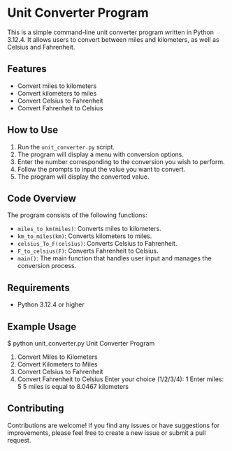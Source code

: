 # Unit Converter Program

This is a simple command-line unit converter program written in Python 3.12.4. It allows users to convert between miles and kilometers, as well as Celsius and Fahrenheit.

## Features

- Convert miles to kilometers
- Convert kilometers to miles
- Convert Celsius to Fahrenheit
- Convert Fahrenheit to Celsius

## How to Use

1. Run the `unit_converter.py` script.
2. The program will display a menu with conversion options.
3. Enter the number corresponding to the conversion you wish to perform.
4. Follow the prompts to input the value you want to convert.
5. The program will display the converted value.

## Code Overview

The program consists of the following functions:

- `miles_to_km(miles)`: Converts miles to kilometers.
- `km_to_miles(km)`: Converts kilometers to miles.
- `celsius_To_F(celsius)`: Converts Celsius to Fahrenheit.
- `F_to_celsius(F)`: Converts Fahrenheit to Celsius.
- `main()`: The main function that handles user input and manages the conversion process.

## Requirements

- Python 3.12.4 or higher

## Example Usage


$ python unit_converter.py
Unit Converter Program
1. Convert Miles to Kilometers
2. Convert Kilometers to Miles
3. Convert Celsius to Fahrenheit
4. Convert Fahrenheit to Celsius
Enter your choice (1/2/3/4): 1
Enter miles: 5
5 miles is equal to 8.0467 kilometers

## Contributing

Contributions are welcome! If you find any issues or have suggestions for improvements, please feel free to create a new issue or submit a pull request.
